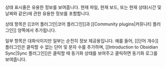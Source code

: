 상태 표시줄은 유용한 정보를 보여줍니다. 현재 파일, 현재 보드, 또는 현재 상태(시간 및 날짜와 같은)에 관한 유용한 정보를 포함합니다.

상태 항목은 [[코어 플러그인|코어 플러그인]]과 [[Community plugins|커뮤니티 플러그인]] 양쪽에서 추가됩니다.

일부 항목은 대화식이지만 일부는 순전히 정보 제공용입니다. 예를 들어, [[단어 개수]] 플러그인은 클릭할 수 없는 단어 및 문자 수를 추가하며, [[Introduction to Obsidian Sync|Sync 플러그인]]은 클릭할 때 동기화 상태를 보여주고 클릭하면 동기화 로그를 보여줍니다.
